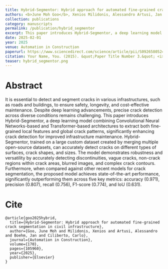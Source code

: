 ```yaml
---
title: Hybrid-Segmentor: Hybrid approach for automated fine-grained crack segmentation in civil infrastructure
authors: <b>June Moh Goo</b>, Xenios Milidonis, Alessandro Artusi, Jan Boehm, Carlo Ciliberto
collection: publications
category: manuscripts
permalink: /publication/hybrid_segmentor
excerpt: This paper introduces Hybrid-Segmentor, a deep learning model that combines CNN and Transformer architectures to capture both local details and global patterns for precise crack detection and segmentation across diverse surfaces, achieving new state-of-the-art performance(railway track).
date: 2025-02-01
year: 2025
venue: Automation in Construction
paperurl: https://www.sciencedirect.com/science/article/pii/S0926580524006964
citation: Your Name, You. (2015). &quot;Paper Title Number 3.&quot; <i>Journal 1</i>. 1(3).
teaser: hybrid_segmentor.png
---
```


# Abstract

It is essential to detect and segment cracks in various infrastructures, such as roads and buildings, to ensure safety, longevity, and cost-effective maintenance. Despite deep learning advancements, precise crack detection across diverse conditions remains challenging. This paper introduces Hybrid-Segmentor, a deep learning model combining Convolutional Neural Networks-based and Transformer-based architectures to extract both fine-grained local features and global crack patterns, significantly enhancing crack detection for improved infrastructure maintenance. Hybrid-Segmentor, trained on a large custom dataset created by merging multiple open-source datasets, can accurately detect cracks on different types of surfaces, crack shapes, and sizes. The model demonstrates robustness and versatility by accurately detecting discontinuities, vague cracks, non-crack regions within crack areas, blurred images, and complex crack contours. Furthermore, when compared against other recent models for crack segmentation, the proposed model achieves state-of-the-art performance, significantly outperforming them across five key metrics: accuracy (0.971), precision (0.807), recall (0.756), F1-score (0.774), and IoU (0.631).


# Cite

```
@article{goo2025hybrid,
  title={Hybrid-Segmentor: Hybrid approach for automated fine-grained crack segmentation in civil infrastructure},
  author={Goo, June Moh and Milidonis, Xenios and Artusi, Alessandro and Boehm, Jan and Ciliberto, Carlo},
  journal={Automation in Construction},
  volume={170},
  pages={105960},
  year={2025},
  publisher={Elsevier}
}
```
